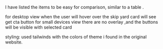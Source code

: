 I have listed the items to be easy for comparison, similar to a table .

for desktop view when the user will hover over the skip yard card will see get cta button
for small devices view there are no overlay ,and the buttons will be visible with selected card

styling:
used tailwinds with the colors of theme i found in the original website.
